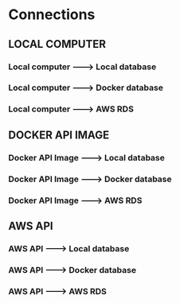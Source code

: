 # Connections

## LOCAL COMPUTER

### Local computer ---> Local database

### Local computer ---> Docker database

### Local computer ---> AWS RDS


## DOCKER API IMAGE

### Docker API Image ---> Local database

### Docker API Image ---> Docker database

### Docker API Image ---> AWS RDS


## AWS API

### AWS API ---> Local database

### AWS API ---> Docker database

### AWS API ---> AWS RDS




